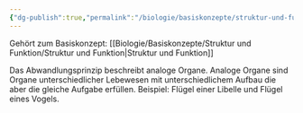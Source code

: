 ```yaml
---
{"dg-publish":true,"permalink":"/biologie/basiskonzepte/struktur-und-funktion/abwandlungsprinzip/"}
---
```


Gehört zum Basiskonzept: [[Biologie/Basiskonzepte/Struktur und Funktion/Struktur und Funktion\|Struktur und Funktion]]

Das Abwandlungsprinzip beschreibt analoge Organe. 
Analoge Organe sind Organe unterschiedlicher Lebewesen mit unterschiedlichem Aufbau die aber die gleiche Aufgabe erfüllen. 
Beispiel: Flügel einer Libelle und Flügel eines Vogels.
